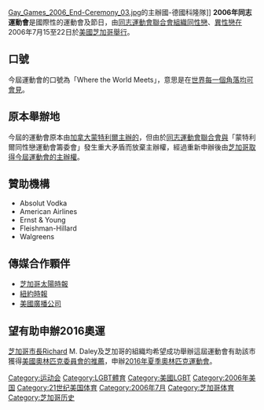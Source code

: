 [Gay_Games_2006_End-Ceremony_03.jpg](https://zh.wikipedia.org/wiki/File:Gay_Games_2006_End-Ceremony_03.jpg "fig:Gay_Games_2006_End-Ceremony_03.jpg")的主辦國-德國科隆隊\]\]
**2006年同志運動會**是國際性的運動會及節日，由[同志運動會聯合會組織](https://zh.wikipedia.org/wiki/同志運動會聯合會 "wikilink")[同性戀](../Page/同性戀.md "wikilink")、[異性戀在](https://zh.wikipedia.org/wiki/異性戀 "wikilink")2006年7月15至22日於[美國](https://zh.wikipedia.org/wiki/美國 "wikilink")[芝加哥舉行](../Page/芝加哥.md "wikilink")。

## 口號

今屆運動會的口號為「Where the World
Meets」，意思是在[世界每一個角落均可會見](../Page/世界.md "wikilink")。

## 原本舉辦地

今屆的運動會原本由[加拿大](../Page/加拿大.md "wikilink")[蒙特利爾主辦的](https://zh.wikipedia.org/wiki/蒙特利爾 "wikilink")，但由於[同志運動會聯合會與](https://zh.wikipedia.org/wiki/同志運動會聯合會 "wikilink")「蒙特利爾同性戀運動會籌委會」發生重大矛盾而放棄主辦權，經過重新申辦後由[芝加哥取得今屆運動會的主辦權](../Page/芝加哥.md "wikilink")。

## 贊助機構

  - Absolut Vodka
  - American Airlines
  - Ernst & Young
  - Fleishman-Hillard
  - Walgreens

## 傳媒合作顆伴

  - [芝加哥太陽時報](https://zh.wikipedia.org/wiki/芝加哥太陽時報 "wikilink")
  - [紐約時報](https://zh.wikipedia.org/wiki/紐約時報 "wikilink")
  - [美國廣播公司](https://zh.wikipedia.org/wiki/美國廣播公司 "wikilink")

## 望有助申辦2016奧運

[芝加哥市長Richard](../Page/芝加哥.md "wikilink") M.
Daley及芝加哥的組織均希望成功舉辦這屆運動會有助該市獲得[美國奧林匹克委員會的推薦](../Page/美國奧林匹克委員會.md "wikilink")，申辦[2016年夏季奧林匹克運動會](../Page/2016年夏季奧林匹克運動會.md "wikilink")。

[Category:运动会](https://zh.wikipedia.org/wiki/Category:运动会 "wikilink")
[Category:LGBT體育](https://zh.wikipedia.org/wiki/Category:LGBT體育 "wikilink")
[Category:美國LGBT](https://zh.wikipedia.org/wiki/Category:美國LGBT "wikilink")
[Category:2006年美国](https://zh.wikipedia.org/wiki/Category:2006年美国 "wikilink")
[Category:21世纪美国体育](https://zh.wikipedia.org/wiki/Category:21世纪美国体育 "wikilink")
[Category:2006年7月](https://zh.wikipedia.org/wiki/Category:2006年7月 "wikilink")
[Category:芝加哥体育](https://zh.wikipedia.org/wiki/Category:芝加哥体育 "wikilink")
[Category:芝加哥历史](https://zh.wikipedia.org/wiki/Category:芝加哥历史 "wikilink")